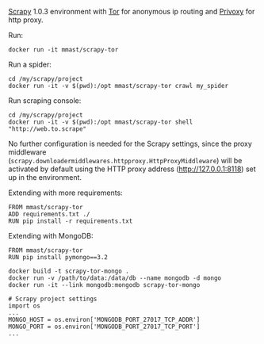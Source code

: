 [Scrapy](http://scrapy.org/) 1.0.3 environment with [Tor](https://www.torproject.org/) for anonymous ip routing and [Privoxy](http://www.privoxy.org/) for http proxy.

Run:

```
docker run -it mmast/scrapy-tor
```

Run a spider:
```
cd /my/scrapy/project
docker run -it -v $(pwd):/opt mmast/scrapy-tor crawl my_spider
```

Run scraping console:
```
cd /my/scrapy/project
docker run -it -v $(pwd):/opt mmast/scrapy-tor shell "http://web.to.scrape"
```

No further configuration is needed for the Scrapy settings, since the proxy middleware (`scrapy.downloadermiddlewares.httpproxy.HttpProxyMiddleware`) will be activated by default using the HTTP proxy address (http://127.0.0.1:8118) set up in the environment.

Extending with more requirements:

```
FROM mmast/scrapy-tor
ADD requirements.txt ./
RUN pip install -r requirements.txt
```

Extending with MongoDB:

```
FROM mmast/scrapy-tor
RUN pip install pymongo==3.2
```

```
docker build -t scrapy-tor-mongo .
docker run -v /path/to/data:/data/db --name mongodb -d mongo
docker run -it --link mongodb:mongodb scrapy-tor-mongo
```

```
# Scrapy project settings
import os
...
MONGO_HOST = os.environ['MONGODB_PORT_27017_TCP_ADDR']
MONGO_PORT = os.environ['MONGODB_PORT_27017_TCP_PORT']
...
```

